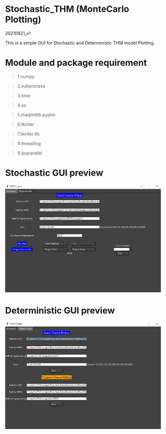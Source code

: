 # Stochastic_THM (MonteCarlo Plotting)
20210921_v1


This is a simple GUI for Stochastic and Deterministic THM model Plotting.





# Module and package requirement

>1.numpy

>2.subprocess

>3.time

>4.os

>5.matplotlib.pyplot

>6.tkinter

>7.tkinter.ttk

>8.threading

>9.ipyparallel




<h1>Stochastic GUI preview</h1>

![image](https://github.com/Zncl2222/Stochastic_THM/blob/main/figure/Stochastic.png)



<h1>Deterministic GUI preview</h1>

![image](https://github.com/Zncl2222/Stochastic_THM/blob/main/figure/Deterministic.png)
